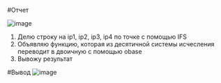 #Отчет

![image](https://github.com/user-attachments/assets/70186d71-7d58-4769-855e-3b33afc3f5bf)
1. Делю строку на ip1, ip2, ip3, ip4 по точке с помощью IFS
2. Объявляю функцию, которая из десятичной системы исчесления переводит в двоичную с помощью obase
3. Вывожу результат

#Вывод
![image](https://github.com/user-attachments/assets/0d290f35-8911-46a1-94e7-8068d2f7bb3f)
